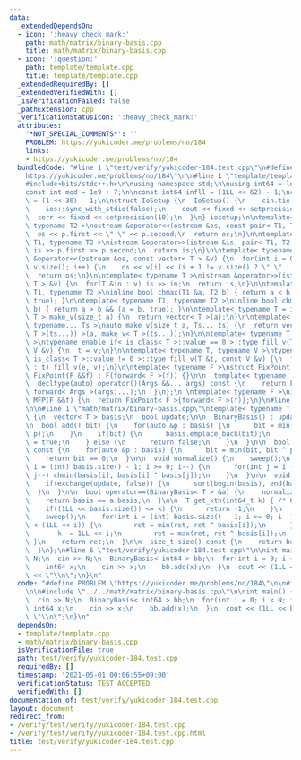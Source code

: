 ```yaml
---
data:
  _extendedDependsOn:
  - icon: ':heavy_check_mark:'
    path: math/matrix/binary-basis.cpp
    title: math/matrix/binary-basis.cpp
  - icon: ':question:'
    path: template/template.cpp
    title: template/template.cpp
  _extendedRequiredBy: []
  _extendedVerifiedWith: []
  _isVerificationFailed: false
  _pathExtension: cpp
  _verificationStatusIcon: ':heavy_check_mark:'
  attributes:
    '*NOT_SPECIAL_COMMENTS*': ''
    PROBLEM: https://yukicoder.me/problems/no/184
    links:
    - https://yukicoder.me/problems/no/184
  bundledCode: "#line 1 \"test/verify/yukicoder-184.test.cpp\"\n#define PROBLEM \"\
    https://yukicoder.me/problems/no/184\"\n\n#line 1 \"template/template.cpp\"\n\
    #include<bits/stdc++.h>\n\nusing namespace std;\n\nusing int64 = long long;\n\
    const int mod = 1e9 + 7;\n\nconst int64 infll = (1LL << 62) - 1;\nconst int inf\
    \ = (1 << 30) - 1;\n\nstruct IoSetup {\n  IoSetup() {\n    cin.tie(nullptr);\n\
    \    ios::sync_with_stdio(false);\n    cout << fixed << setprecision(10);\n  \
    \  cerr << fixed << setprecision(10);\n  }\n} iosetup;\n\ntemplate< typename T1,\
    \ typename T2 >\nostream &operator<<(ostream &os, const pair< T1, T2 >& p) {\n\
    \  os << p.first << \" \" << p.second;\n  return os;\n}\n\ntemplate< typename\
    \ T1, typename T2 >\nistream &operator>>(istream &is, pair< T1, T2 > &p) {\n \
    \ is >> p.first >> p.second;\n  return is;\n}\n\ntemplate< typename T >\nostream\
    \ &operator<<(ostream &os, const vector< T > &v) {\n  for(int i = 0; i < (int)\
    \ v.size(); i++) {\n    os << v[i] << (i + 1 != v.size() ? \" \" : \"\");\n  }\n\
    \  return os;\n}\n\ntemplate< typename T >\nistream &operator>>(istream &is, vector<\
    \ T > &v) {\n  for(T &in : v) is >> in;\n  return is;\n}\n\ntemplate< typename\
    \ T1, typename T2 >\ninline bool chmax(T1 &a, T2 b) { return a < b && (a = b,\
    \ true); }\n\ntemplate< typename T1, typename T2 >\ninline bool chmin(T1 &a, T2\
    \ b) { return a > b && (a = b, true); }\n\ntemplate< typename T = int64 >\nvector<\
    \ T > make_v(size_t a) {\n  return vector< T >(a);\n}\n\ntemplate< typename T,\
    \ typename... Ts >\nauto make_v(size_t a, Ts... ts) {\n  return vector< decltype(make_v<\
    \ T >(ts...)) >(a, make_v< T >(ts...));\n}\n\ntemplate< typename T, typename V\
    \ >\ntypename enable_if< is_class< T >::value == 0 >::type fill_v(T &t, const\
    \ V &v) {\n  t = v;\n}\n\ntemplate< typename T, typename V >\ntypename enable_if<\
    \ is_class< T >::value != 0 >::type fill_v(T &t, const V &v) {\n  for(auto &e\
    \ : t) fill_v(e, v);\n}\n\ntemplate< typename F >\nstruct FixPoint : F {\n  explicit\
    \ FixPoint(F &&f) : F(forward< F >(f)) {}\n\n  template< typename... Args >\n\
    \  decltype(auto) operator()(Args &&... args) const {\n    return F::operator()(*this,\
    \ forward< Args >(args)...);\n  }\n};\n \ntemplate< typename F >\ninline decltype(auto)\
    \ MFP(F &&f) {\n  return FixPoint< F >{forward< F >(f)};\n}\n#line 4 \"test/verify/yukicoder-184.test.cpp\"\
    \n\n#line 1 \"math/matrix/binary-basis.cpp\"\ntemplate< typename T >\nstruct BinaryBasis\
    \ {\n  vector< T > basis;\n  bool update;\n\n  BinaryBasis() : update(false) {}\n\
    \n  bool add(T bit) {\n    for(auto &p : basis) {\n      bit = min(bit, bit ^\
    \ p);\n    }\n    if(bit) {\n      basis.emplace_back(bit);\n      return update\
    \ = true;\n    } else {\n      return false;\n    }\n  }\n\n  bool check(T bit)\
    \ const {\n    for(auto &p : basis) {\n      bit = min(bit, bit ^ p);\n    }\n\
    \    return bit == 0;\n  }\n\n  void normalize() {\n    sweep();\n    for(int\
    \ i = (int) basis.size() - 1; i >= 0; i--) {\n      for(int j = i - 1; j >= 0;\
    \ j--) chmin(basis[i], basis[i] ^ basis[j]);\n    }\n  }\n\n  void sweep() {\n\
    \    if(exchange(update, false)) {\n      sort(begin(basis), end(basis));\n  \
    \  }\n  }\n\n  bool operator==(BinaryBasis< T > &a) {\n    normalize(), a.normalize();\n\
    \    return basis == a.basis;\n  }\n\n  T get_kth(int64_t k) { /* 0-indexed */\n\
    \    if((1LL << basis.size()) <= k) {\n      return -1;\n    }\n    T ret = T();\n\
    \    sweep();\n    for(int i = (int) basis.size() - 1; i >= 0; i--) {\n      if(k\
    \ < (1LL << i)) {\n        ret = min(ret, ret ^ basis[i]);\n      } else {\n \
    \       k -= 1LL << i;\n        ret = max(ret, ret ^ basis[i]);\n      }\n   \
    \ }\n    return ret;\n  }\n\n  size_t size() const {\n    return basis.size();\n\
    \  }\n};\n#line 6 \"test/verify/yukicoder-184.test.cpp\"\n\nint main() {\n  int\
    \ N;\n  cin >> N;\n  BinaryBasis< int64 > bb;\n  for(int i = 0; i < N; i++) {\n\
    \    int64 x;\n    cin >> x;\n    bb.add(x);\n  }\n  cout << (1LL << bb.size())\
    \ << \"\\n\";\n}\n"
  code: "#define PROBLEM \"https://yukicoder.me/problems/no/184\"\n\n#include \"../../template/template.cpp\"\
    \n\n#include \"../../math/matrix/binary-basis.cpp\"\n\nint main() {\n  int N;\n\
    \  cin >> N;\n  BinaryBasis< int64 > bb;\n  for(int i = 0; i < N; i++) {\n   \
    \ int64 x;\n    cin >> x;\n    bb.add(x);\n  }\n  cout << (1LL << bb.size()) <<\
    \ \"\\n\";\n}\n"
  dependsOn:
  - template/template.cpp
  - math/matrix/binary-basis.cpp
  isVerificationFile: true
  path: test/verify/yukicoder-184.test.cpp
  requiredBy: []
  timestamp: '2021-05-01 00:06:55+09:00'
  verificationStatus: TEST_ACCEPTED
  verifiedWith: []
documentation_of: test/verify/yukicoder-184.test.cpp
layout: document
redirect_from:
- /verify/test/verify/yukicoder-184.test.cpp
- /verify/test/verify/yukicoder-184.test.cpp.html
title: test/verify/yukicoder-184.test.cpp
---
```


